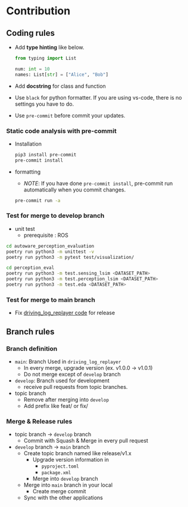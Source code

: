 # Contribution

## Coding rules

- Add **type hinting** like below.

  ```python
  from typing import List

  num: int = 10
  names: List[str] = ["Alice", "Bob"]
  ```

- Add **docstring** for class and function
- Use `black` for python formatter. If you are using vs-code, there is no settings you have to do.
- Use `pre-commit` before commit your updates.

### Static code analysis with pre-commit

- Installation

  ```bash
  pip3 install pre-commit
  pre-commit install
  ```

- formatting

  - _NOTE_: If you have done `pre-commit install`, pre-commit run automatically when you commit changes.

  ```bash
  pre-commit run -a
  ```

### Test for merge to develop branch

- unit test
  - prerequisite : ROS

```bash
cd autoware_perception_evaluation
poetry run python3 -m unittest -v
poetry run python3 -m pytest test/visualization/
```

```bash
cd perception_eval
poetry run python3 -m test.sensing_lsim <DATASET_PATH>
poetry run python3 -m test.perception_lsim <DATASET_PATH>
poetry run python3 -m test.eda <DATASET_PATH>
```

### Test for merge to main branch

- Fix [driving_log_replayer code](https://github.com/tier4/driving_log_replayer) for release

## Branch rules

### Branch definition

- `main`: Branch Used in `driving_log_replayer`
  - In every merge, upgrade version (ex. v1.0.0 -> v1.0.1)
  - Do not merge except of `develop` branch
- `develop`: Branch used for development
  - receive pull requests from topic branches.
- topic branch
  - Remove after merging into `develop`
  - Add prefix like feat/ or fix/

### Merge & Release rules

- topic branch -> `develop` branch
  - Commit with Squash & Merge in every pull request
- `develop` branch -> `main` branch
  - Create topic branch named like release/v1.x
    - Upgrade version information in
      - `pyproject.toml`
      - `package.xml`
    - Merge into `develop` branch
  - Merge into `main` branch in your local
    - Create merge commit
  - Sync with the other applications
